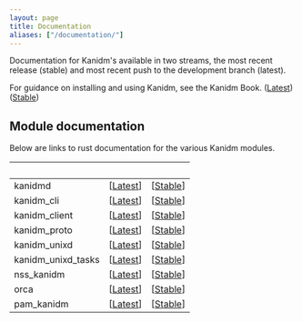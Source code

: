 ```yaml
---
layout: page
title: Documentation
aliases: ["/documentation/"]
---
```


Documentation for Kanidm's available in two streams, the most recent release (stable) and most recent push to the
development branch (latest).

For guidance on installing and using Kanidm, see the Kanidm Book. ([Latest](https://kanidm.github.io/kanidm/master/))
([Stable](https://kanidm.github.io/kanidm/stable/))

## Module documentation

Below are links to rust documentation for the various Kanidm modules.

| &nbsp;             | &nbsp;                                                                           | &nbsp;                                                                           |
| ------------------ | -------------------------------------------------------------------------------- | -------------------------------------------------------------------------------- |
| kanidmd            | \[[Latest](https://kanidm.github.io/kanidm/master/rustdoc/kanidmd/)\]            | \[[Stable](https://kanidm.github.io/kanidm/stable/rustdoc/kanidmd/)\]            |
| kanidm_cli         | \[[Latest](https://kanidm.github.io/kanidm/master/rustdoc/kanidm_cli/)\]         | \[[Stable](https://kanidm.github.io/kanidm/stable/rustdoc/kanidm_cli/)\]         |
| kanidm_client      | \[[Latest](https://kanidm.github.io/kanidm/master/rustdoc/kanidm_client/)\]      | \[[Stable](https://kanidm.github.io/kanidm/stable/rustdoc/kanidm_cli/)\]         |
| kanidm_proto       | \[[Latest](https://kanidm.github.io/kanidm/master/rustdoc/kanidm_proto/)\]       | \[[Stable](https://kanidm.github.io/kanidm/stable/rustdoc/kanidm_proto/)\]       |
| kanidm_unixd       | \[[Latest](https://kanidm.github.io/kanidm/master/rustdoc/kanidm_unixd/)\]       | \[[Stable](https://kanidm.github.io/kanidm/stable/rustdoc/kanidm_unixd/)\]       |
| kanidm_unixd_tasks | \[[Latest](https://kanidm.github.io/kanidm/master/rustdoc/kanidm_unixd_tasks/)\] | \[[Stable](https://kanidm.github.io/kanidm/stable/rustdoc/kanidm_unixd_tasks/)\] |
| nss_kanidm         | \[[Latest](https://kanidm.github.io/kanidm/master/rustdoc/nss_kanidm/)\]         | \[[Stable](https://kanidm.github.io/kanidm/stable/rustdoc/nss_kanidm/)\]         |
| orca               | \[[Latest](https://kanidm.github.io/kanidm/master/rustdoc/orca/)\]               | \[[Stable](https://kanidm.github.io/kanidm/stable/rustdoc/orca/)\]               |
| pam_kanidm         | \[[Latest](https://kanidm.github.io/kanidm/master/rustdoc/pam_kanidm/)\]         | \[[Stable](https://kanidm.github.io/kanidm/stable/rustdoc/pam_kanidm/)\]         |
